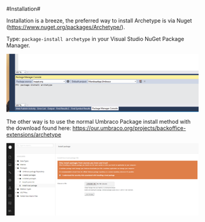 #Installation#

Installation is a breeze, the preferred way to install Archetype is via Nuget (https://www.nuget.org/packages/Archetype/).

Type: `package-install archetype` in your Visual Studio NuGet Package Manager.

![nuget](assets/nuget.png)

The other way is to use the normal Umbraco Package install method with the download found here: https://our.umbraco.org/projects/backoffice-extensions/archetype

![package](assets/package.png)